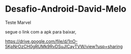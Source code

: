 # Desafio-Android-David-Melo

Teste Marvel

segue o link com a apk para baixar,

https://drive.google.com/file/d/1nO-5KpNrOzCH0gRUMk9RvDSuJlCayTVW/view?usp=sharing
 
